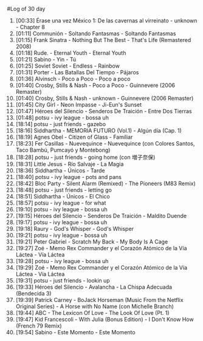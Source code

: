 #Log of 30 day

1. [00:33] Érase una vez México 1: De las cavernas al virreinato - unknown - Chapter 8
1. [01:11] Communión - Soltando Fantasmas - Soltando Fantasmas
1. [01:15] Frank Sinatra - Nothing But The Best - That's Life (Remastered 2008)
1. [01:18] Rude. - Eternal Youth - Eternal Youth
1. [01:21] Sabino - Yin - Tú
1. [01:25] Soviet Soviet - Endless - Rainbow
1. [01:31] Porter - Las Batallas Del Tiempo - Pájaros
1. [01:36] Alvinsch - Poco a Poco - Poco a poco
1. [01:40] Crosby, Stills & Nash - Poco a Poco - Guinnevere (2006 Remaster)
1. [01:40] Crosby, Stills & Nash - unknown - Guinnevere (2006 Remaster)
1. [01:45] City Girl - Neon Impasse - Ji-Eun's Sunset
1. [01:47] Héroes del Silencio - Senderos De Traición - Entre Dos Tierras
1. [01:48] potsu - ivy league - bossa uh
1. [18:14] potsu - just friends - gazebo
1. [18:16] Siddhartha - MEMORIA FUTURO (Vol.1) - Algún día (Cap. 1)
1. [18:19] Agnes Obel - Citizen of Glass - Familiar
1. [18:23] Fer Casillas - Nuevequince - Nuevequince (con Colores Santos, Taco Bambú, Pumcayó y Montebong)
1. [18:28] potsu - just friends - going home (con 増子奈保)
1. [18:31] Little Jesus - Río Salvaje - La Magia
1. [18:36] Siddhartha - Únicos - Tarde
1. [18:40] potsu - ivy league - pots and pans
1. [18:42] Bloc Party - Silent Alarm (Remixed) - The Pioneers (M83 Remix)
1. [18:48] potsu - just friends - letting go
1. [18:51] Siddhartha - Únicos - El Chico
1. [18:57] potsu - ivy league - for what
1. [19:10] potsu - ivy league - bossa uh
1. [19:15] Héroes del Silencio - Senderos De Traición - Maldito Duende
1. [19:17] potsu - ivy league - bossa uh
1. [19:18] Raury - God's Whisper - God's Whisper
1. [19:21] potsu - ivy league - bossa uh
1. [19:21] Peter Gabriel - Scratch My Back - My Body Is A Cage
1. [19:27] Zoé - Memo Rex Commander y el Corazón Atómico de la Vía Láctea - Vía Láctea
1. [19:28] potsu - ivy league - bossa uh
1. [19:29] Zoé - Memo Rex Commander y el Corazón Atómico de la Vía Láctea - Vía Láctea
1. [19:31] potsu - just friends - lookin up
1. [19:33] Héroes del Silencio - Avalancha - La Chispa Adecuada (Bendecida 3)
1. [19:39] Patrick Carney - BoJack Horseman (Music From the Netflix Original Series) - A Horse with No Name (con Michelle Branch)
1. [19:44] ABC - The Lexicon Of Love - The Look Of Love (Pt. 1)
1. [19:47] Kid Francescoli - With Julia (Bonus Edition) - I Don't Know How (French 79 Remix)
1. [19:54] Sabino - Este Momento - Este Momento
